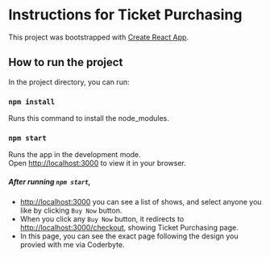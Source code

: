 # Instructions for Ticket Purchasing

This project was bootstrapped with [Create React App](https://github.com/facebook/create-react-app).

## How to run the project

In the project directory, you can run:

### `npm install`

Runs this command to install the node_modules.

### `npm start`

Runs the app in the development mode.\
Open [http://localhost:3000](http://localhost:3000) to view it in your browser.

##### After running `npm start`,
- [http://localhost:3000](http://localhost:3000) you can see a list of shows, and select anyone you like by clicking `Buy Now` button.
- When you click any `Buy Now` button, it redirects to [http://localhost:3000/checkout](http://localhost:3000/checkout), showing Ticket Purchasing page.
- In this page, you can see the exact page following the design you provied with me via Coderbyte.
